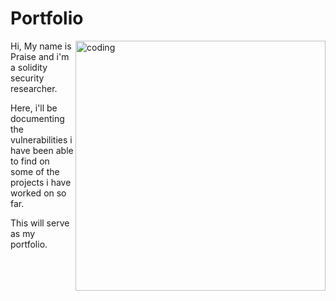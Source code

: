 # Portfolio
<img align="right" alt="coding" width="400" src="https://gifdb.com/images/high/hacker-egghead-coding-lj7znezbwb0nuba4.gif">
Hi, My name is Praise and i'm a solidity security researcher.

Here, i'll be documenting the vulnerabilities i have been able to find on some of the projects i have worked on so far.

This will serve as my portfolio.
